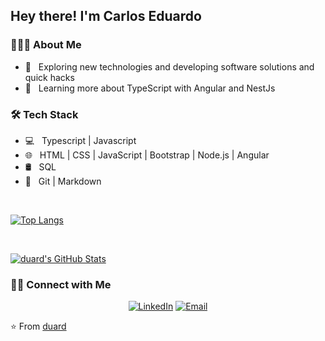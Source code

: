 <h2> Hey there! I'm Carlos Eduardo</h2>

<h3> 👨🏻‍💻 About Me </h3>

- 🤔 &nbsp; Exploring new technologies and developing software solutions and quick hacks
- 🌱 &nbsp; Learning more about TypeScript with Angular and NestJs

<h3>🛠 Tech Stack</h3>

- 💻 &nbsp; Typescript | Javascript 
- 🌐 &nbsp; HTML | CSS | JavaScript | Bootstrap | Node.js | Angular
- 🛢 &nbsp; SQL
- 🔧 &nbsp; Git | Markdown 

<br/>

[![Top Langs](https://github-readme-stats.vercel.app/api/top-langs/?username=duard&layout=compact)](https://github.com/duard/github-readme-stats)


<br/>

[![duard's GitHub Stats](https://github-readme-stats.vercel.app/api?username=duard&show_icons=true)](https://github.com/duard)

<h3> 🤝🏻 Connect with Me </h3>

<p align="center">
<a href="https://www.linkedin.com/in/duardbr/"><img alt="LinkedIn" src="https://img.shields.io/badge/LinkedIn-duard-blue?style=flat-square&logo=linkedin"></a>
<a href="mailto:duardbr@gmail.com"><img alt="Email" src="https://img.shields.io/badge/Email-duardbr@gmail.com-blue?style=flat-square&logo=gmail"></a>
</p>

⭐️ From [duard](https://github.com/duard)

<!--START_SECTION:duard-->
<!--END_SECTION:duard-->
